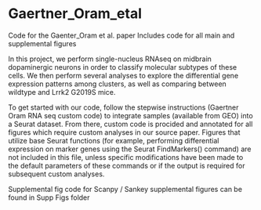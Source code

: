 # Gaertner_Oram_etal
Code for the Gaenter_Oram et al. paper 
Includes code for all main and supplemental figures

In this project, we perform single-nucleus RNAseq on midbrain dopaminergic neurons in order to classify molecular subtypes of these cells. We then perform several analyses to explore the differential gene expression patterns among clusters, as well as comparing between wildtype and Lrrk2 G2019S mice. 

To get started with our code, follow the stepwise instructions (Gaertner Oram RNA seq custom code) to integrate samples (available from GEO) into a Seurat dataset. From there, custom code is procided and annotated for all figures which require custom analyses in our source paper. Figures that utilize base Seurat functions (for example, performing differential expression on marker genes using the Seurat FindMarkers() command) are not included in this file, unless specific modifications have been made to the default parameters of these commands or if the output is required for subsequent custom analyses.


Supplemental fig code for Scanpy / Sankey supplemental figures can be found in Supp Figs folder

